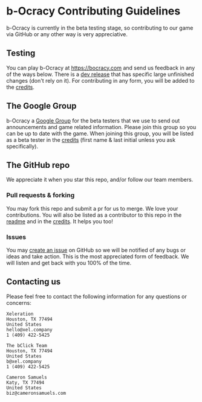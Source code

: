 # b-Ocracy Contributing Guidelines
b-Ocracy is currently in the beta testing stage, so contributing to our game via GitHub or any other way is very appreciative.

## Testing
You can play b-Ocracy at <https://bocracy.com> and send us feedback in any of the ways below.
There is a [dev release](https://bocracy.tk) that has specific large unfinished changes (don't rely on it).
For contributing in any form, you will be added to the [credits](https://bocracy.com).

## The Google Group
b-Ocracy a [Google Group](https://bocracy.com/betatest) for the beta testers that we use to send out announcements and game related information. Please join this group so you can be up to date with the game. When joining this group, you will be listed as a beta tester in the [credits](https://bocracy.com/credits) (first name & last initial unless you ask specifically).

## The GitHub repo
We appreciate it when you star this repo, and/or follow our team members.

### Pull requests & forking
You may fork this repo and submit a pr for us to merge. We love your contributions. You will also be listed as a contributor to this repo in the [readme](README.md) and in the [credits](https://bocracy.com/credits). It helps you too!

### Issues
You may [create an issue](https://git.io/v5ZzE) on GitHub so we will be notified of any bugs or ideas and take action. This is the most appreciated form of feedback. We will listen and get back with you 100% of the time.

## Contacting us
Please feel free to contact the following information for any questions or concerns:
```
Xeleration
Houston, TX 77494
United States
hello@xel.company
1 (409) 422-5425

The bClick Team
Houston, TX 77494
United States
b@xel.company
1 (409) 422-5425

Cameron Samuels
Katy, TX 77494
United States
biz@cameronsamuels.com
```
